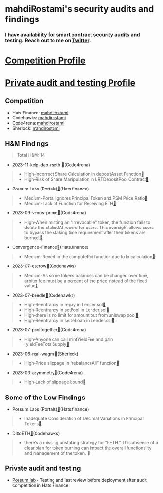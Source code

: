 # mahdiRostami's security audits and findings
### I have availability for smart contract security audits and testing. Reach out to me on [Twitter](https://twitter.com/0xmahdirostami).
# [Competition Profile](head1)
# [Private audit and testing Profile](head2)
## <a name="head1"></a>Competition
- Hats.Finance: [mahdirostami](https://app.hats.finance/profile/mahdirostami)<br>
- Codehawks: [mahdirostami](https://www.codehawks.com/profile/clk52jmr9000el008w4z3a043)<br>
- Code4rena: [mahdirostami](https://code4rena.com/@mahdirostami)<br>
- Sherlock:  [mahdirostami](https://audits.sherlock.xyz/watson/mahdiRostami)<br>
## H&M Findings
> Total H&M: 14

- 2023-11-kelp-dao-rseth [:link:](https://code4rena.com/contests/2023-11-kelp-dao-rseth#top)(Code4rena)
> - High-Incorrect Share Calculation in depositAsset Function[:link:](https://github.com/code-423n4/2023-11-kelp-findings/issues/98)
> - High-Risk of Share Manipulation in LRTDepositPool Contract[:link:](https://github.com/code-423n4/2023-11-kelp-findings/issues/99)

- Possum Labs (Portals)[:link:](https://app.hats.finance/audit-competitions/possum-labs-portals-0xed8965d49b8aeca763447d56e6da7f4e0506b2d3)(Hats.finance)
> - Medium-Portal Ignores Principal Token and PSM Price Ratio[:link:](https://github.com/hats-finance/Possum-Labs--Portals--0xed8965d49b8aeca763447d56e6da7f4e0506b2d3/issues/49)
> - Medium-Lack of Function for Receiving ETH[:link:](https://github.com/hats-finance/Possum-Labs--Portals--0xed8965d49b8aeca763447d56e6da7f4e0506b2d3/issues/69)

- 2023-09-venus-prime[:link:](https://code4rena.com/contests/2023-09-venus-prime#top)(Code4rena)
> - High-When minting an "Irrevocable" token, the function fails to delete the stakedAt record for users. This oversight allows users to bypass the staking time requirement after their tokens are burned.[:link:](https://github.com/code-423n4/2023-09-venus-findings/issues/102)

- Convergence-Finance[:link:](https://app.hats.finance/audit-competitions/convergence-finance-ibo-0x0e410e7af8e70fc5bffcdbfbdf1673ee7b3d0777/leaderboard)(Hats.finance)
> - Medium-Revert in the computeRoi function due to ln calculation[:link:](https://github.com/hats-finance/Convergence-Finance---IBO-0x0e410e7af8e70fc5bffcdbfbdf1673ee7b3d0777/issues/47)

- 2023-07-escrow[:link:](https://www.codehawks.com/contests/cljyfxlc40003jq082s0wemya)(Codehawks)
> - Medium-As some tokens balances can be changed over time, arbiter fee must be a percent of the price instead of the fixed value[:link:](https://github.com/Cyfrin/2023-07-escrow/issues/145)

- 2023-07-beedle[:link:](https://www.codehawks.com/contests/clkbo1fa20009jr08nyyf9wbx)(Codehawks)
> - High-Reentrancy in repay in Lender.sol[:link:](https://github.com/Cyfrin/2023-07-beedle/issues/136)
> - High-Reentrancy in setPool in Lender.sol[:link:](https://github.com/Cyfrin/2023-07-beedle/issues/130)
> - High-there is no limit for amount out from uniswap pool[:link:](https://github.com/Cyfrin/2023-07-beedle/issues/73)
> - High-Reentrancy in seizeLoan in Lender.sol[:link:](https://github.com/Cyfrin/2023-07-beedle/issues/137)

- 2023-07-pooltogether[:link:](https://code4rena.com/contests/2023-07-pooltogether)(Code4rena)
> - High-Anyone can call mintYieldFee and gain _yieldFeeTotalSupply[:link:](https://github.com/code-423n4/2023-07-pooltogether-findings/issues/365)

- 2023-06-real-wagmi[:link:](https://app.sherlock.xyz/audits/contests/88)(Sherlock)
> - High-Price slippage in “rebalanceAll” function[:link:](https://github.com/sherlock-audit/2023-06-real-wagmi-judging/issues/22)

- 2023-03-asymmetry[:link:](https://code4rena.com/reports/2023-03-asymmetry)(Code4rena)
> - High-Lack of slippage bound[:link:](https://github.com/code-423n4/2023-03-asymmetry-findings/issues/24)

## Some of the Low Findings

- Possum Labs (Portals)[:link:](https://app.hats.finance/audit-competitions/possum-labs-portals-0xed8965d49b8aeca763447d56e6da7f4e0506b2d3)(Hats.finance)
> - Inadequate Consideration of Decimal Variations in Principal Tokens[:link:](https://github.com/hats-finance/Possum-Labs--Portals--0xed8965d49b8aeca763447d56e6da7f4e0506b2d3/issues/48)

- DittoETH[:link:](https://www.codehawks.com/contests/clm871gl00001mp081mzjdlwc)(Codehawks)
> - there's a missing unstaking strategy for "RETH." This absence of a clear plan for token burning can impact the overall functionality and management of the token.
[:link:](https://www.codehawks.com/submissions/clm871gl00001mp081mzjdlwc/405)

## <a name="head2"></a>Private audit and testing
- [Possum lab](https://www.possumlabs.io/) - Testing and last review before deployment after audit competition in Hats.Finance 


